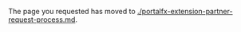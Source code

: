 
The page you requested has moved to [./portalfx-extension-partner-request-process.md](./portalfx-extension-partner-request-process.md). 
